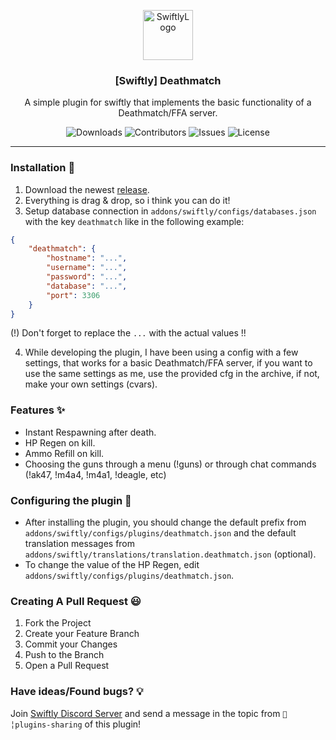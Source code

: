<p align="center">
  <a href="https://github.com/swiftly-solution/deathmatch">
    <img src="https://cdn.swiftlycs2.net/swiftly-logo.png" alt="SwiftlyLogo" width="80" height="80">
  </a>

  <h3 align="center">[Swiftly] Deathmatch</h3>

  <p align="center">
    A simple plugin for swiftly that implements the basic functionality of a Deathmatch/FFA server.
    <br/>
  </p>
</p>

<p align="center">
  <img src="https://img.shields.io/github/downloads/swiftly-solution/deathmatch/total" alt="Downloads"> 
  <img src="https://img.shields.io/github/contributors/swiftly-solution/deathmatch?color=dark-green" alt="Contributors">
  <img src="https://img.shields.io/github/issues/swiftly-solution/deathmatch" alt="Issues">
  <img src="https://img.shields.io/github/license/swiftly-solution/deathmatch" alt="License">
</p>

---

### Installation 👀

1. Download the newest [release](https://github.com/swiftly-solution/deathmatch/releases).
2. Everything is drag & drop, so i think you can do it!
3. Setup database connection in `addons/swiftly/configs/databases.json` with the key `deathmatch` like in the following example:
```json
{
    "deathmatch": {
        "hostname": "...",
        "username": "...",
        "password": "...",
        "database": "...",
        "port": 3306
    }
}
```
(!) Don't forget to replace the `...` with the actual values !!

4. While developing the plugin, I have been using a config with a few settings, that works for a basic Deathmatch/FFA server, if you want to use the same settings as me, use the provided cfg in the archive, if not, make your own settings (cvars).

### Features ✨

* Instant Respawning after death.
* HP Regen on kill.
* Ammo Refill on kill.
* Choosing the guns through a menu (!guns) or through chat commands (!ak47, !m4a4, !m4a1, !deagle, etc)


### Configuring the plugin 🧐

* After installing the plugin, you should change the default prefix from ``addons/swiftly/configs/plugins/deathmatch.json`` and the default translation messages from ``addons/swiftly/translations/translation.deathmatch.json`` (optional).
* To change the value of the HP Regen, edit ``addons/swiftly/configs/plugins/deathmatch.json``.

### Creating A Pull Request 😃

1. Fork the Project
2. Create your Feature Branch
3. Commit your Changes
4. Push to the Branch
5. Open a Pull Request

### Have ideas/Found bugs? 💡
Join [Swiftly Discord Server](https://swiftlycs2.net/discord) and send a message in the topic from `📕╎plugins-sharing` of this plugin!
